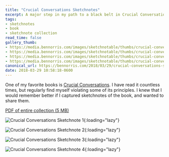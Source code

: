 ```yaml
---
title: "Crucial Conversations Sketchnotes"
excerpt: A major step in my path to a black belt in Crucial Conversations
tags:
- sketchnotes
- book
- sketchnote collection
read_time: false
gallery_thumb:
- https://media.bennorris.com/images/sketchnotable/thumbs/crucial-conversations-sketchnote-1.jpg
- https://media.bennorris.com/images/sketchnotable/thumbs/crucial-conversations-sketchnote-2.jpg
- https://media.bennorris.com/images/sketchnotable/thumbs/crucial-conversations-sketchnote-3.jpg
- https://media.bennorris.com/images/sketchnotable/thumbs/crucial-conversations-sketchnote-4.jpg
canonical_url: https://bennorris.com/2018/03/29/crucial-conversations-sketchnotes
date: 2018-03-29 10:58:18-0600
---
```


One of my favorite books is [Crucial Conversations](https://amzn.to/2E4AOAg). I have read it countless times, but regularly find myself violating some of its principles. I knew that I would remember better if I captured sketchnotes of the book, and wanted to share them.

[PDF of entire collection (5 MB)](https://media.bennorris.com/images/sketchnotable/crucial-conversations/crucial-conversations-sketchnotes.pdf)

![Crucial Conversations Sketchnote 1](https://media.bennorris.com/images/sketchnotable/crucial-conversations/crucial-conversations-sketchnote-1.jpg){:loading="lazy"}

![Crucial Conversations Sketchnote 2](https://media.bennorris.com/images/sketchnotable/crucial-conversations/crucial-conversations-sketchnote-2.jpg){:loading="lazy"}

![Crucial Conversations Sketchnote 3](https://media.bennorris.com/images/sketchnotable/crucial-conversations/crucial-conversations-sketchnote-3.jpg){:loading="lazy"}

![Crucial Conversations Sketchnote 4](https://media.bennorris.com/images/sketchnotable/crucial-conversations/crucial-conversations-sketchnote-4.jpg){:loading="lazy"}
